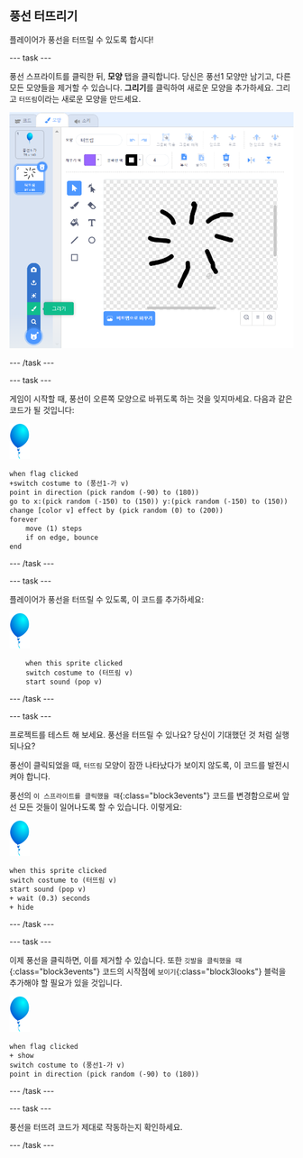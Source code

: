## 풍선 터뜨리기

플레이어가 풍선을 터뜨릴 수 있도록 합시다!

--- task ---

풍선 스프라이트를 클릭한 뒤, **모양** 탭을 클릭합니다. 당신은 풍선1 모양만 남기고, 다른 모든 모양들을 제거할 수 있습니다. **그리기**를 클릭하여 새로운 모양을 추가하세요. 그리고 `터뜨림`이라는 새로운 모양을 만드세요.

![터뜨림이라는 풍선 모양](images/balloons-costume.png)

--- /task ---

--- task ---

게임이 시작할 때, 풍선이 오른쪽 모양으로 바뀌도록 하는 것을 잊지마세요. 다음과 같은 코드가 될 것입니다:

![풍선 스프라이트](images/balloon-sprite.png)

```blocks3
when flag clicked
+switch costume to (풍선1-가 v)
point in direction (pick random (-90) to (180))
go to x:(pick random (-150) to (150)) y:(pick random (-150) to (150))
change [color v] effect by (pick random (0) to (200))
forever
    move (1) steps
    if on edge, bounce
end
```

--- /task ---

--- task ---

플레이어가 풍선을 터뜨릴 수 있도록, 이 코드를 추가하세요:

![풍선 스프라이트](images/balloon-sprite.png)

```blocks3
    when this sprite clicked
    switch costume to (터뜨림 v)
    start sound (pop v)
```

--- /task ---

--- task ---

프로젝트를 테스트 해 보세요. 풍선을 터뜨릴 수 있나요? 당신이 기대했던 것 처럼 실행되나요?

풍선이 클릭되었을 때, `터뜨림` 모양이 잠깐 나타났다가 보이지 않도록, 이 코드를 발전시켜야 합니다.

풍선의 `이 스프라이트를 클릭했을 때`{:class="block3events"} 코드를 변경함으로써 앞선 모든 것들이 일어나도록 할 수 있습니다. 이렇게요:

![풍선 스프라이트](images/balloon-sprite.png)

```blocks3
when this sprite clicked
switch costume to (터뜨림 v)
start sound (pop v)
+ wait (0.3) seconds
+ hide
```

--- /task ---

--- task ---

이제 풍선을 클릭하면, 이를 제거할 수 있습니다. 또한 `깃발을 클릭했을 때`{:class="block3events"} 코드의 시작점에 `보이기`{:class="block3looks"} 블럭을 추가해야 할 필요가 있을 것입니다.

![풍선 스프라이트](images/balloon-sprite.png)

```blocks3
when flag clicked
+ show
switch costume to (풍선1-가 v)
point in direction (pick random (-90) to (180))
```

--- /task ---

--- task ---

풍선을 터뜨려 코드가 제대로 작동하는지 확인하세요.

--- /task ---
